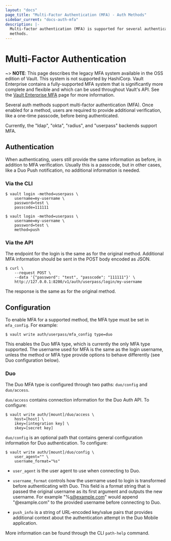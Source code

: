 ```yaml
---
layout: "docs"
page_title: "Multi-Factor Authentication (MFA) - Auth Methods"
sidebar_current: "docs-auth-mfa"
description: |-
  Multi-factor authentication (MFA) is supported for several authentication
  methods.
---
```


# Multi-Factor Authentication

~> **NOTE**: This page describes the legacy MFA system available in the OSS
edition of Vault. This system is not supported by HashiCorp. Vault Enterprise
contains a fully-supported MFA system that is significantly more complete and
flexible and which can be used throughout Vault's API. See the [Vault
Enterprise MFA](/docs/enterprise/mfa/index.html) page for more information.

Several auth methods support multi-factor authentication (MFA). Once
enabled for a method, users are required to provide additional verification,
like a one-time passcode, before being authenticated.

Currently, the "ldap", "okta", "radius", and "userpass" backends support MFA.

## Authentication

When authenticating, users still provide the same information as before, in
addition to MFA verification. Usually this is a passcode, but in other cases,
like a Duo Push notification, no additional information is needed.

### Via the CLI

```tedt
$ vault login -method=userpass \
    username=my-username \
    password=test \
    passcode=111111
```

```text
$ vault login -method=userpass \
    username=my-username \
    password=test \
    method=push
```

### Via the API

The endpoint for the login is the same as for the original method. Additional
MFA information should be sent in the POST body encoded as JSON.

```shell
$ curl \
    --request POST \
    --data '{"password": "test", "passcode": "111111"}' \
    http://127.0.0.1:8200/v1/auth/userpass/login/my-username
```

The response is the same as for the original method.

## Configuration

To enable MFA for a supported method, the MFA type must be set in `mfa_config`.
For example:

```text
$ vault write auth/userpass/mfa_config type=duo
```

This enables the Duo MFA type, which is currently the only MFA type supported.
The username used for MFA is the same as the login username, unless the method
or MFA type provide options to behave differently (see Duo configuration below).

### Duo

The Duo MFA type is configured through two paths: `duo/config` and `duo/access`.

`duo/access` contains connection information for the Duo Auth API. To configure:

```text
$ vault write auth/[mount]/duo/access \
    host=[host] \
    ikey=[integration key] \
    skey=[secret key]
```

`duo/config` is an optional path that contains general configuration information
for Duo authentication. To configure:

```text
$ vault write auth/[mount]/duo/config \
    user_agent="" \
    username_format="%s"
```

- `user_agent` is the user agent to use when connecting to Duo.

- `username_format` controls how the username used to login is transformed
  before authenticating with Duo. This field is a format string that is passed
  the original username as its first argument and outputs the new username. For
  example "%s@example.com" would append "@example.com" to the provided username
  before connecting to Duo.

- `push_info` is a string of URL-encoded key/value pairs that provides
  additional context about the authentication attempt in the Duo Mobile
  application.

More information can be found through the CLI `path-help` command.

